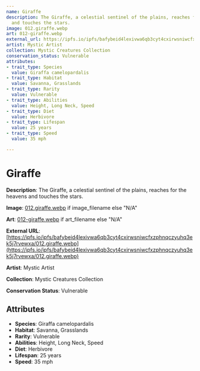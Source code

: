 ```yaml
---
name: Giraffe
description: The Giraffe, a celestial sentinel of the plains, reaches for the heavens
  and touches the stars.
image: 012.giraffe.webp
art: 012-giraffe.webp
external_url: https://ipfs.io/ipfs/bafybeid4lexivwa6qb3cyt4cxirwsniwcfxzphnqczyuhq3ek5j7rvewxa/012.giraffe.webp
artist: Mystic Artist
collection: Mystic Creatures Collection
conservation_status: Vulnerable
attributes:
- trait_type: Species
  value: Giraffa camelopardalis
- trait_type: Habitat
  value: Savanna, Grasslands
- trait_type: Rarity
  value: Vulnerable
- trait_type: Abilities
  value: Height, Long Neck, Speed
- trait_type: Diet
  value: Herbivore
- trait_type: Lifespan
  value: 25 years
- trait_type: Speed
  value: 35 mph

---
```


# Giraffe

**Description**: The Giraffe, a celestial sentinel of the plains, reaches for the heavens and touches the stars.

**Image**: [012.giraffe.webp](./012.giraffe.webp) if image_filename else "N/A"

**Art**: [012-giraffe.webp](./012-giraffe.webp) if art_filename else "N/A"

**External URL**: [https://ipfs.io/ipfs/bafybeid4lexivwa6qb3cyt4cxirwsniwcfxzphnqczyuhq3ek5j7rvewxa/012.giraffe.webp](https://ipfs.io/ipfs/bafybeid4lexivwa6qb3cyt4cxirwsniwcfxzphnqczyuhq3ek5j7rvewxa/012.giraffe.webp)

**Artist**: Mystic Artist

**Collection**: Mystic Creatures Collection

**Conservation Status**: Vulnerable

## Attributes
- **Species**: Giraffa camelopardalis
- **Habitat**: Savanna, Grasslands
- **Rarity**: Vulnerable
- **Abilities**: Height, Long Neck, Speed
- **Diet**: Herbivore
- **Lifespan**: 25 years
- **Speed**: 35 mph
